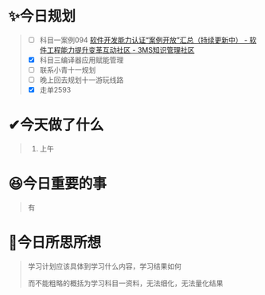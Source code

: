# ✨今日规划

> - [ ] 科目一案例094 [软件开发能力认证“案例开放”汇总（持续更新中） - 软件工程能力提升变革互动社区 - 3MS知识管理社区 ](http://3ms.huawei.com/km/groups/3803117/blogs/details/9595962?l=zh-cn)
> - [X] 科目三编译器应用赋能管理
> - [ ] 联系小青十一规划
> - [ ] 晚上回去规划十一游玩线路
> - [X] 走单2593

# ✔今天做了什么

> 1. 上午

# 😆今日重要的事

> 有

# 🤔今日所思所想

> 学习计划应该具体到学习什么内容，学习结果如何
>
> 而不能粗略的概括为学习科目一资料，无法细化，无法量化结果
